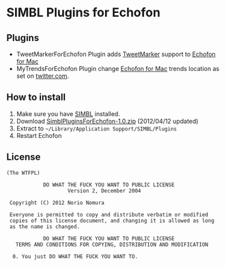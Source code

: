 SIMBL Plugins for Echofon
====================================
Plugins
------- 
- TweetMarkerForEchofon Plugin
adds [TweetMarker](http://tweetmarker.net/) support to [Echofon for Mac](http://www.echofon.com/twitter/mac)
- MyTrendsForEchofon Plugin change [Echofon for Mac](http://www.echofon.com/twitter/mac) trends location as set on [twitter.com](https://twitter.com).

How to install
--------------
1. Make sure you have [SIMBL](http://www.culater.net/software/SIMBL/SIMBL.php) installed.
2. Download [SimblPluginsForEchofon-1.0.zip](http://github.com/downloads/norio-nomura/SimblPluginsForEchofon/SimblPluginsForEchofon-1.0.zip) (2012/04/12 updated)
3. Extract to `~/Library/Application Support/SIMBL/Plugins`
4. Restart Echofon

License
-------
	(The WTFPL)
	
	            DO WHAT THE FUCK YOU WANT TO PUBLIC LICENSE
	                    Version 2, December 2004
	
	 Copyright (C) 2012 Norio Nomura
	
	 Everyone is permitted to copy and distribute verbatim or modified
	 copies of this license document, and changing it is allowed as long
	 as the name is changed.
	
	            DO WHAT THE FUCK YOU WANT TO PUBLIC LICENSE
	   TERMS AND CONDITIONS FOR COPYING, DISTRIBUTION AND MODIFICATION
	
	  0. You just DO WHAT THE FUCK YOU WANT TO.
